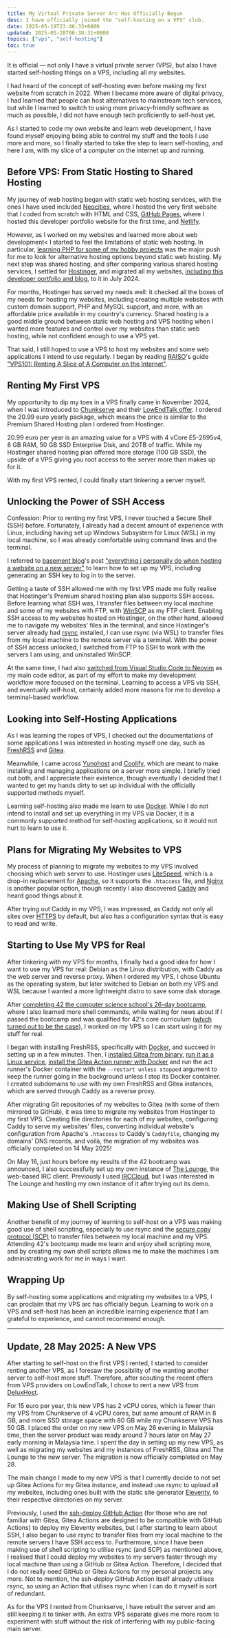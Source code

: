 ```yaml
---
title: My Virtual Private Server Arc Has Officially Begun
desc: I have officially joined the "self-hosting on a VPS" club.
date: 2025-05-19T23:46:33+0800
updated: 2025-05-28T06:38:31+0800
topics: ["vps", "self-hosting"]
toc: true
---
```

It is official — not only I have a virtual private server (VPS), but also I have started self-hosting things on a VPS, including all my websites.

I had heard of the concept of self-hosting even before making my first website from scratch in 2022. When I became more aware of digital privacy, I had learned that people can host alternatives to mainstream tech services, but while I learned to switch to using more privacy-friendly software as much as possible, I did not have enough tech proficiently to self-host yet.

As I started to code my own website and learn web development, I have found myself enjoying being able to control my stuff and the tools I use more and more, so I finally started to take the step to learn self-hosting, and here I am, with my slice of a computer on the internet up and running.

## Before VPS: From Static Hosting to Shared Hosting

My journey of web hosting began with static web hosting services, with the ones I have used included [Neocities](https://neocities.org/), where I hosted the very first website that I coded from scratch with HTML and CSS, [GitHub Pages](https://pages.github.com/), where I hosted this developer portfolio website for the first time, and [Netlify](https://www.netlify.com/).

However, as I worked on my websites and learned more about web development< I started to feel the limitations of static web hosting. In particular, [learning PHP for some of my hobby projects](2024-07-08-dipping-my-toes-in-php-for-my-hobby-project.md) was the major push for me to look for alternative hosting options beyond static web hosting. My next step was shared hosting, and after comparing various shared hosting services, I settled for [Hostinger](https://www.hostinger.com/my), and migrated all my websites, [including this developer portfolio and blog](2024-07-31-migrating-to-hostinger.md), to it in July 2024.

For months, Hostinger has served my needs well: it checked all the boxes of my needs for hosting my websites, including creating multiple websites with custom domain support, PHP and MySQL support, and more, with an affordable price available in my country's currency. Shared hosting is a good middle ground between static web hosting and VPS hosting when I wanted more features and control over my websites than static web hosting, while not confident enough to use a VPS yet.

That said, I still hoped to use a VPS to host my websites and some web applications I intend to use regularly. I began by reading [RAISO](https://rai.so/)'s guide ["VPS101: Renting A Slice of A Computer on the Internet"](https://rai.so/vps101-renting-a-slice-of-a-computer-on-the-internet/).

## Renting My First VPS

My opportunity to dip my toes in a VPS finally came in November 2024, when I was introduced to [Chunkserve](https://chunkserve.com/) and their [LowEndTalk offer](https://lowendtalk.com/discussion/199333/best-deals-9-99-yr-vps-20-99-yr-4vcpu-8gb-ram-50gb-dedicated-servers-pre-black-friday/). I ordered the 20.99 euro yearly package, which means the price is similar to the Premium Shared Hosting plan I ordered from Hostinger.

20.99 euro per year is an amazing value for a VPS with 4 vCore E5-2695v4, 8 GB RAM, 50 GB SSD Enterprise Disk, and 20TB of traffic. While my Hostinger shared hosting plan offered more storage (100 GB SSD), the upside of a VPS giving you root access to the server more than makes up for it.

With my first VPS rented, I could finally start tinkering a server myself.

## Unlocking the Power of SSH Access

Confession: Prior to renting my first VPS, I never touched a Secure Shell (SSH) before. Fortunately, I already had a decent amount of experience with Linux, including having set up Windows Subsystem for Linux (WSL) in my local machine, so I was already comfortable using command lines and the terminal.

I referred to [basement blog](https://blog.basementcommunity.com/)'s post ["everything i personally do when hosting a website on a new server"](https://blog.basementcommunity.com/everything-i-do-when-hosting-a-website/) to learn how to set up my VPS, including generating an SSH key to log in to the server.

Getting a taste of SSH allowed me with my first VPS made me fully realise that Hostinger's Premium shared hosting plan also supports SSH access. Before learning what SSH was, I transfer files between my local machine and some of my websites with FTP, with [WinSCP](https://www.winscp.net/) as my FTP client. Enabling SSH access to my websites hosted on Hostinger, on the other hand, allowed me to navigate my websites' files in the terminal, and since Hostinger's server already had [rsync](https://en.wikipedia.org/wiki/Rsync) installed, I can use rsync (via WSL) to transfer files from my local machine to the remote server via a terminal. With the power of SSH access unlocked, I switched from FTP to SSH to work with the servers I am using, and uninstalled WinSCP.

At the same time, I had also [switched from Visual Studio Code to Neovim](2025-04-03-i-use-neovim-btw.md) as my main code editor, as part of my effort to make my development workflow more focused on the terminal. Learning to access a VPS via SSH, and eventually self-host, certainly added more reasons for me to develop a terminal-based workflow.

## Looking into Self-Hosting Applications

As I was learning the ropes of VPS, I checked out the documentations of some applications I was interested in hosting myself one day, such as [FreshRSS](https://freshrss.org/) and [Gitea](https://gitea.com/).

Meanwhile, I came across [Yunohost](https://yunohost.org/) and [Coolify](https://coolify.io/), which are meant to make installing and managing applications on a server more simple. I briefly tried out both, and I appreciate their existence, though eventually I decided that I wanted to get my hands dirty to set up individual with the officially supported methods myself.

Learning self-hosting also made me learn to use [Docker](https://www.docker.com/). While I do not intend to install and set up everything in my VPS via Docker, it is a commonly supported method for self-hosting applications, so it would not hurt to learn to use it.

## Plans for Migrating My Websites to VPS

My process of planning to migrate my websites to my VPS involved choosing which web server to use. Hostinger uses [LiteSpeed](https://www.litespeedtech.com/products/litespeed-web-server), which is a drop-in replacement for [Apache](https://httpd.apache.org/), so it supports the `.htaccess` file, and [Nginx](https://nginx.org/) is another popular option, though recently I also discovered [Caddy](https://caddyserver.com/) and heard good things about it.

After trying out Caddy in my VPS, I was impressed, as Caddy not only all sites over [HTTPS](https://doesmysiteneedhttps.com/) by default, but also has a configuration syntax that is easy to read and write.

## Starting to Use My VPS for Real

After tinkering with my VPS for months, I finally had a good idea for how I want to use my VPS for real: Debian as the Linux distribution, with Caddy as the web server and reverse proxy. When I ordered my VPS, I chose Ubuntu as the operating system, but later switched to Debian on both my VPS and WSL because I wanted a more lightweight distro to save some disk storage.

After [completing 42 the computer science school's 26-day bootcamp](2025-05-04-42-piscine-completed.md), where I also learned more shell commands, while waiting for news about if I passed the bootcamp and was qualified for 42's core curriculum ([which turned out to be the case](2025-05-16-i-have-passed-42-piscine.md)), I worked on my VPS so I can start using it for my stuff for real.

I began with installing FreshRSS, specifically with [Docker](https://github.com/FreshRSS/FreshRSS/tree/edge/Docker), and succeed in setting up in a few minutes. Then, I [installed Gitea from binary](https://docs.gitea.com/installation/install-from-binary), [run it as a Linux service](https://docs.gitea.com/installation/linux-service), [install the Gitea Action runner with Docker](https://docs.gitea.com/usage/actions/act-runner#install-with-the-docker-image) and run the act runner's Docker container with the `--restart unless stopped` argument to keep the runner going in the background unless I stop its Docker container. I created subdomains to use with my own FreshRSS and Gitea instances, which are served through Caddy as a reverse proxy.

After migrating Git repositories of my websites to Gitea (with some of them mirrored to GitHub), it was time to migrate my websites from Hostinger to my first VPS. Creating file directories for each of my websites, configuring Caddy to serve my websites' files, converting individual website's configuration from Apache's `.htaccess` to Caddy's `Caddyfile`, changing my domains' DNS records, and voilà, the migration of my websites was officially completed on 14 May 2025!

On May 16, just hours before my results of the 42 bootcamp was announced, I also successfully set up my own instance of [The Lounge](https://thelounge.chat/), the web-based IRC client. Previously I used [IRCCloud](https://www.irccloud.com/), but I was interested in The Lounge and hosting my own instance of it after trying out its demo.

## Making Use of Shell Scripting

Another benefit of my journey of learning to self-host on a VPS was making good use of shell scripting, especially to use rsync and the [secure copy protocol (SCP)](https://en.wikipedia.org/wiki/Secure_copy_protocol) to transfer files between my local machine and my VPS. Attending 42's bootcamp made me learn and enjoy shell scripting more, and by creating my own shell scripts allows me to make the machines I am administrating work for me in ways I want.

## Wrapping Up

By self-hosting some applications and migrating my websites to a VPS, I can proclaim that my VPS arc has officially begun. Learning to work on a VPS and self-host has been an incredible learning experience that I am grateful to experience, and cannot recommend enough.

---

## Update, 28 May 2025: A New VPS

After starting to self-host on the first VPS I rented, I started to consider renting another VPS, as I foresaw the possibility of me wanting another server to self-host more stuff. Therefore, after scouting the recent offers from VPS providers on LowEndTalk, I chose to rent a new VPS from [DeluxHost](https://deluxhost.net/).

For 15 euro per year, this new VPS has 2 vCPU cores, which is fewer than my VPS from Chunkserve of 4 vCPU cores, but same amount of RAM in 8 GB, and more SSD storage space with 80 GB while my Chunkserve VPS has 50 GB. I placed the order on my new VPS on May 26 evening in Malaysia time, then the server product was ready around 7 hours later on May 27 early morning in Malaysia time. I spent the day in setting up my new VPS, as well as migrating my websites and my instances of FreshRSS, Gitea and The Lounge to the new server. The migration is now officially completed on May 28.

The main change I made to my new VPS is that I currently decide to not set up Gitea Actions for my Gitea instance, and instead use rsync to upload all my websites, including ones built with the static site generator [Eleventy](https://www.11ty.dev/), to their respective directories on my server.

Previously, I used the [ssh-deploy GitHub Action](https://github.com/marketplace/actions/ssh-deploy) (for those who are not familiar with Gitea, Gitea Actions are designed to be compatible with GitHub Actions) to deploy my Eleventy websites, but I after starting to learn about SSH, I also began to use rsync to transfer files from my local machine to the remote servers I have SSH access to. Furthermore, since I have been making use of shell scripting to utilise rsync (and SCP) as mentioned above, I realised that I could deploy my websites to my servers faster through my local machine than using a GitHub or Gitea Action. Therefore, I decided that I do not really need GitHub or Gitea Actions for my personal projects any more. Not to mention, the ssh-deploy GitHub Action itself already utilises rsync, so using an Action that utilises rsync when I can do it myself is sort of redundant.

As for the VPS I rented from Chunkserve, I have rebuilt the server and am still keeping it to tinker with. An extra VPS separate gives me more room to experiment with stuff without the risk of interfering with my public-facing main server.
